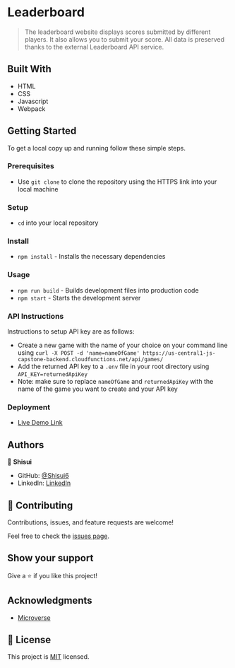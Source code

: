 # Leaderboard

> The leaderboard website displays scores submitted by different players. It also allows you to submit your score. All data is preserved thanks to the external Leaderboard API service.

## Built With

- HTML
- CSS
- Javascript
- Webpack
  
## Getting Started

To get a local copy up and running follow these simple steps.

### Prerequisites

- Use `git clone` to clone the repository using the HTTPS link into your local machine

### Setup

- `cd` into your local repository

### Install

- `npm install` - Installs the necessary dependencies

### Usage

- `npm run build` - Builds development files into production code
- `npm start` - Starts the development server

### API Instructions

Instructions to setup API key are as follows:

- Create a new game with the name of your choice on your command line using ` curl -X POST -d 'name=nameOfGame' https://us-central1-js-capstone-backend.cloudfunctions.net/api/games/ `
- Add the returned API key to a `.env` file in your root directory using `API_KEY=returnedApiKey`
- Note: make sure to replace `nameOfGame` and `returnedApiKey` with the name of the game you want to create and your API key

### Deployment

- [Live Demo Link](https://shisui6.github.io/leaderboard)

## Authors

👤 **Shisui**

- GitHub: [@Shisui6](https://github.com/Shisui6)
- LinkedIn: [LinkedIn](https://www.linkedin.com/in/okemdi-udeh-1b472615a/)

## 🤝 Contributing

Contributions, issues, and feature requests are welcome!

Feel free to check the [issues page](../../issues/).

## Show your support

Give a ⭐️ if you like this project!

## Acknowledgments

- [Microverse](https://www.microverse.org/)

## 📝 License

This project is [MIT](./LICENSE) licensed.
